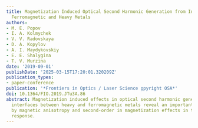 ```yaml
---
title: Magnetization Induced Optical Second Harmonic Generation from Interfaces between
  Ferromagnetic and Heavy Metals
authors:
- M. E. Popov
- I. A. Kolmychek
- V. V. Radovskaya
- D. A. Kopylov
- A. I. Maydykovskiy
- E. E. Shalygina
- T. V. Murzina
date: '2019-09-01'
publishDate: '2025-03-15T17:20:01.320209Z'
publication_types:
- paper-conference
publication: '*Frontiers in Optics / Laser Science o̧pyright OSA*'
doi: 10.1364/FIO.2019.JTu3A.86
abstract: Magnetization induced effects in optical second harmonic generation from
  interfaces between heavy and ferromagnetic metals reveal an important role played
  by magnetic anisotropy and second-order in magnetization effects in their nonlinear
  response.
---
```

